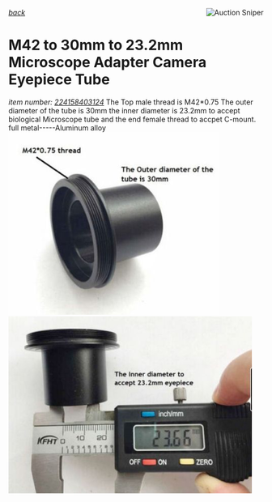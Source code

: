 *[back](index.html)*
<a href="https://www.gixen.com/index.php" name="9e092736783d0da1dfd8413d57d10faf" target="_blank" >
<img align=right src="https://www.gixen.com/images/gixenlink.gif" border="0" alt="Auction Sniper" title="Auction Sniper">
</a>

# M42 to 30mm to 23.2mm Microscope Adapter Camera Eyepiece Tube
 *item number: [224158403124](https://www.ebay.com/itm/224158403124)*
The Top male thread is M42*0.75
The outer diameter of the tube is 30mm
the inner diameter is 23.2mm to accept biological Microscope tube
and the end female thread to accpet C-mount.
full metal-----Aluminum alloy
![](Images/M42-30mm.jpg) &nbsp; ![](Images/M42-23.2mm.jpg) 
